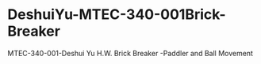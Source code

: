 # DeshuiYu-MTEC-340-001Brick-Breaker
MTEC-340-001-Deshui Yu H.W. Brick Breaker -Paddler and Ball Movement
